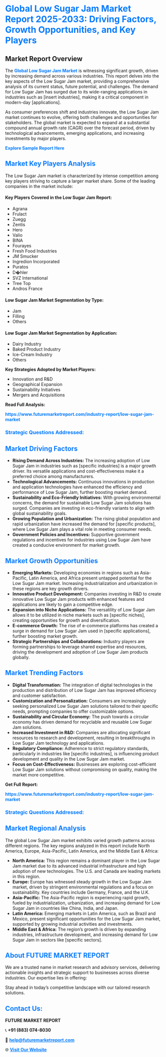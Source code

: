 <h1 style="color: #007BFF;">Global Low Sugar Jam Market Report 2025-2033: Driving Factors, Growth Opportunities, and Key Players</h1>

<section id="overview">
<h2>Market Report Overview</h2>
<p>The <a href="https://www.futuremarketreport.com/industry-report/low-sugar-jam-market" style="color: #007BFF; text-decoration: none;"><strong>Global Low Sugar Jam Market</strong></a> is witnessing significant growth, driven by increasing demand across various industries. This report delves into the key aspects of the Low Sugar Jam market, providing a comprehensive analysis of its current status, future potential, and challenges. The demand for Low Sugar Jam has surged due to its wide-ranging applications in industries such as [insert industries], making it a critical component in modern-day [applications].</p>
<p>As consumer preferences shift and industries innovate, the Low Sugar Jam market continues to evolve, offering both challenges and opportunities for stakeholders. The global market is expected to expand at a substantial compound annual growth rate (CAGR) over the forecast period, driven by technological advancements, emerging applications, and increasing investments by major players.</p>
</section>

<section id="overview">
<p><a href="https://www.futuremarketreport.com/request-sample/reportId=37033" style="color: #007BFF; text-decoration: none;"><strong>Explore Sample Report Here</strong></a></p>
</section>

<section id="key-players">
<h2 style="color: #007BFF;">Market Key Players Analysis</h2>
<p>The Low Sugar Jam market is characterized by intense competition among key players striving to capture a larger market share. Some of the leading companies in the market include:</p>
<h4>Key Players Covered in the Low Sugar Jam Report:</h4>
<ul><li>Agrana</li><li>Frulact</li><li>Zuegg</li><li>Zentis</li><li>Hero</li><li>Valio</li><li>BINA</li><li>Fourayes</li><li>Fresh Food Industries</li><li>JM Smucker</li><li>Ingredion Incorporated</li><li>Puratos</li><li>D�hler</li><li>SVZ International</li><li>Tree Top</li><li>Andros France</li></ul>
<h4>Low Sugar Jam Market Segmentation by Type:</h4>
<ul><li>Jam</li><li>Filling</li><li>Others</li></ul>

<h4>Low Sugar Jam Market Segmentation by Application:</h4>
<ul><li>Dairy Industry</li><li>Baked Product Industry</li><li>Ice-Cream Industry</li><li>Others</li></ul>
<p><strong>Key Strategies Adopted by Market Players:</strong></p>
<ul>
<li>Innovation and R&D</li>
<li>Geographical Expansion</li>
<li>Sustainability Initiatives</li>
<li>Mergers and Acquisitions</li>
</ul>
</section>

<section>
<p><strong>Read Full Analysis: </strong></p><a href="https://www.futuremarketreport.com/industry-report/low-sugar-jam-market" style="color: #007BFF; text-decoration: none;"><strong>https://www.futuremarketreport.com/industry-report/low-sugar-jam-market</strong></a>
<h3 style="color: #007BFF;">Strategic Questions Addressed:</h3>
</section>

<section id="driving-factors">
<h2 style="color: #007BFF;">Market Driving Factors</h2>
<ul>
<li><strong>Rising Demand Across Industries:</strong> The increasing adoption of Low Sugar Jam in industries such as [specific industries] is a major growth driver. Its versatile applications and cost-effectiveness make it a preferred choice among manufacturers.</li>
<li><strong>Technological Advancements:</strong> Continuous innovations in production and application technologies have enhanced the efficiency and performance of Low Sugar Jam, further boosting market demand.</li>
<li><strong>Sustainability and Eco-Friendly Initiatives:</strong> With growing environmental concerns, the demand for sustainable Low Sugar Jam solutions has surged. Companies are investing in eco-friendly variants to align with global sustainability goals.</li>
<li><strong>Growing Population and Urbanization:</strong> The rising global population and rapid urbanization have increased the demand for [specific products], where Low Sugar Jam plays a vital role in meeting consumer needs.</li>
<li><strong>Government Policies and Incentives:</strong> Supportive government regulations and incentives for industries using Low Sugar Jam have created a conducive environment for market growth.</li>
</ul>
</section>

<section id="growth-opportunities">
<h2 style="color: #007BFF;">Market Growth Opportunities</h2>
<ul>
<li><strong>Emerging Markets:</strong> Developing economies in regions such as Asia-Pacific, Latin America, and Africa present untapped potential for the Low Sugar Jam market. Increasing industrialization and urbanization in these regions are key growth drivers.</li>
<li><strong>Innovative Product Development:</strong> Companies investing in R&D to create innovative Low Sugar Jam products with enhanced features and applications are likely to gain a competitive edge.</li>
<li><strong>Expansion into Niche Applications:</strong> The versatility of Low Sugar Jam allows it to be utilized in niche markets such as [specific niches], creating opportunities for growth and diversification.</li>
<li><strong>E-commerce Growth:</strong> The rise of e-commerce platforms has created a surge in demand for Low Sugar Jam used in [specific applications], further boosting market growth.</li>
<li><strong>Strategic Partnerships and Collaborations:</strong> Industry players are forming partnerships to leverage shared expertise and resources, driving the development and adoption of Low Sugar Jam products globally.</li>
</ul>
</section>

<section id="trending-factors">
<h2 style="color: #007BFF;">Market Trending Factors</h2>
<ul>
<li><strong>Digital Transformation:</strong> The integration of digital technologies in the production and distribution of Low Sugar Jam has improved efficiency and customer satisfaction.</li>
<li><strong>Customization and Personalization:</strong> Consumers are increasingly seeking personalized Low Sugar Jam solutions tailored to their specific needs, prompting companies to offer customizable options.</li>
<li><strong>Sustainability and Circular Economy:</strong> The push towards a circular economy has driven demand for recyclable and reusable Low Sugar Jam solutions.</li>
<li><strong>Increased Investment in R&D:</strong> Companies are allocating significant resources to research and development, resulting in breakthroughs in Low Sugar Jam technology and applications.</li>
<li><strong>Regulatory Compliance:</strong> Adherence to strict regulatory standards, particularly in industries like [specific industries], is influencing product development and quality in the Low Sugar Jam market.</li>
<li><strong>Focus on Cost-Effectiveness:</strong> Businesses are exploring cost-efficient Low Sugar Jam solutions without compromising on quality, making the market more competitive.</li>
</ul>
</section>

<section>
<p><strong>Get Full Report: </strong></p><a href="https://www.futuremarketreport.com/industry-report/low-sugar-jam-market" style="color: #007BFF; text-decoration: none;"><strong>https://www.futuremarketreport.com/industry-report/low-sugar-jam-market</strong></a>
<h3 style="color: #007BFF;">Strategic Questions Addressed:</h3>
</section>


<section id="regional-analysis">
<h2 style="color: #007BFF;">Market Regional Analysis</h2>
<p>The global Low Sugar Jam market exhibits varied growth patterns across different regions. The key regions analyzed in this report include North America, Europe, Asia-Pacific, Latin America, and the Middle East & Africa:</p>
<ul>
<li><strong>North America:</strong> This region remains a dominant player in the Low Sugar Jam market due to its advanced industrial infrastructure and high adoption of new technologies. The U.S. and Canada are leading markets in this region.</li>
<li><strong>Europe:</strong> Europe has witnessed steady growth in the Low Sugar Jam market, driven by stringent environmental regulations and a focus on sustainability. Key countries include Germany, France, and the U.K.</li>
<li><strong>Asia-Pacific:</strong> The Asia-Pacific region is experiencing rapid growth, fueled by industrialization, urbanization, and increasing demand for Low Sugar Jam in countries like China, India, and Japan.</li>
<li><strong>Latin America:</strong> Emerging markets in Latin America, such as Brazil and Mexico, present significant opportunities for the Low Sugar Jam market, supported by growing industrial activities and investments.</li>
<li><strong>Middle East & Africa:</strong> The region’s growth is driven by expanding industries, infrastructure development, and increasing demand for Low Sugar Jam in sectors like [specific sectors].</li>
</ul>
</section>

<footer>
<h2 style="color: #007BFF;">About FUTURE MARKET REPORT</h2>
<p>We are a trusted name in market research and advisory services, delivering actionable insights and strategic support to businesses across diverse industries. Our expertise lies in offering:</p>

<p>Stay ahead in today’s competitive landscape with our tailored research solutions.</p>

<h2 style="color: #007BFF;">Contact Us:</h2>
<p><strong>FUTURE MARKET REPORT</strong></p>
<p>📞 <strong>+91 (883) 074-8030</strong></p>
<p>📧 <strong><a href="mailto:help@futuremarketreport.com" style="color: #007BFF;">help@futuremarketreport.com</a></strong></p>
<p>🌐 <strong><a href="https://www.futuremarketreport.com/" style="color: #007BFF;">Visit Our Website</a></strong></p>
</footer>